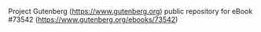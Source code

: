 Project Gutenberg (https://www.gutenberg.org) public repository for eBook #73542 (https://www.gutenberg.org/ebooks/73542)
